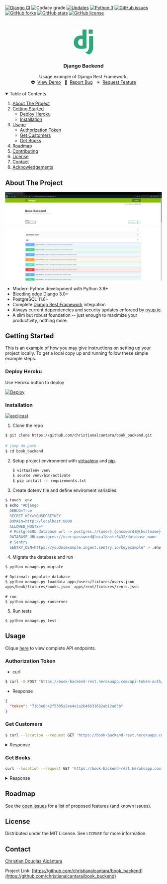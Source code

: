 [![Django CI](https://github.com/christianalcantara/book_backend/actions/workflows/django.yml/badge.svg)](https://github.com/christianalcantara/book_backend/actions/workflows/django.yml)
![Codacy grade](https://img.shields.io/codacy/grade/14f9573d0954456f932ff5593e8155f2)
[![Updates](https://pyup.io/repos/github/christianalcantara/book_backend/shield.svg)](https://pyup.io/repos/github/christianalcantara/book_backend/)
[![Python 3](https://pyup.io/repos/github/christianalcantara/book_backend/python-3-shield.svg)](https://pyup.io/repos/github/christianalcantara/book_backend/)
[![GitHub issues](https://img.shields.io/github/issues/christianalcantara/book_backend)](https://github.com/christianalcantara/book_backend/issues)
[![GitHub forks](https://img.shields.io/github/forks/christianalcantara/book_backend)](https://github.com/christianalcantara/book_backend/network)
[![GitHub stars](https://img.shields.io/github/stars/christianalcantara/book_backend)](https://github.com/christianalcantara/book_backend/stargazers)
[![GitHub license](https://img.shields.io/github/license/christianalcantara/book_backend)](https://github.com/christianalcantara/book_backend/blob/main/LICENSE)

<!-- PROJECT LOGO -->
<br />
<p align="center">
  <a href="https://github.com/christianalcantara/book_backend">
    <img src="docs/images/django-logo.png" alt="Logo" height="80">
  </a>
</p>
<h3 align="center">Django Backend</h3>

  <p align="center">
    Usage example of Django Rest Framework.
    <br />
    👽&nbsp;&nbsp;<a href="https://book-backend-rest.herokuapp.com/">View Demo</a>&nbsp;&nbsp;
    🐛&nbsp;&nbsp;<a href="https://github.com/christianalcantara/book_backend/issues">Report Bug</a>&nbsp;&nbsp;
    ✳&nbsp;&nbsp;<a href="https://github.com/christianalcantara/book_backend/issues">Request Feature</a>
  </p>

<!-- TABLE OF CONTENTS -->
<details open="open">
  <summary>Table of Contents</summary>
  <ol>
    <li>
      <a href="#about-the-project">About The Project</a>
    </li>
    <li>
      <a href="#getting-started">Getting Started</a>
      <ul>
        <li><a href="#deploy-heroku">Deploy Heroku</a></li>
        <li><a href="#installation">Installation</a></li>
      </ul>
    </li>
    <li>
      <a href="#usage">Usage</a>
      <ul>
        <li><a href="#authorization-token">Authorization Token</a></li>
        <li><a href="#get-customers">Get Customers</a></li>
        <li><a href="#get-books">Get Books</a></li>
      </ul>
    </li>
    <li>
       <a href="#roadmap">Roadmap</a>
    </li>
    <li><a href="#contributing">Contributing</a></li>
    <li><a href="#license">License</a></li>
    <li><a href="#contact">Contact</a></li>
    <li><a href="#acknowledgements">Acknowledgements</a></li>
  </ol>
</details>

<!-- ABOUT THE PROJECT -->

## About The Project

[![Product Name Screen Shot][product-screenshot]](https://book-backend-rest.herokuapp.com/)

  - Modern Python development with Python 3.8+
  - Bleeding edge Django 3.0+
  - PostgreSQL 11.6+
  - Complete [Django Rest Framework](http://www.django-rest-framework.org/) integration
  - Always current dependencies and security updates enforced by [pyup.io](https://pyup.io/).
  - A slim but robust foundation -- just enough to maximize your productivity, nothing more.

<!-- GETTING STARTED -->

## Getting Started

This is an example of how you may give instructions on setting up your project locally. To get a local copy up and
running follow these simple example steps.

### Deploy Heroku

Use Heroku button to deploy

[![Deploy](https://www.herokucdn.com/deploy/button.svg)](https://heroku.com/deploy)

### Installation

<p align="center">

[![asciicast](https://asciinema.org/a/Q1GGnI1ZfcT5WJxCCvBBoiobN.svg)](https://asciinema.org/a/Q1GGnI1ZfcT5WJxCCvBBoiobN)
</p>

 1. Clone the repo
   ```bash
   $ git clone https://github.com/christianalcantara/book_backend.git

   # jump do path
   $ cd book_backend
   ```
 2. Setup project environment with [virtualenv](https://virtualenv.pypa.io) and [pip](https://pip.pypa.io).
    ```bash
    $ virtualenv venv
    $ source venv/bin/activate
    $ pip install -r requirements.txt
    ```
 3. Create dotenv file and define enviroment variables.
   ```bash
   $ touch .env
   $ echo "#Django
     DEBUG=True
     SECRET_KEY=YOUSECRETKEY
     DOMAIN=http://localhost:8000
     ALLOWED_HOSTS=*
     # PostgreSQL database url -> postgres://{user}:{password}@{hostname}:{port}/{database-name}
     DATABASE_URL=postgres://user:password@localhost:5432/database_name
     # Sentry
     SENTRY_DSN=https://youdnsexample.ingest.sentry.io/keyexample" > .env
   ```

 4. Migrate the database and run
   ```shell
   $ python manage.py migrate

   # Optional: populate database
   $ python manage.py loaddata apps/users/fixtures/users.json apps/book/fixtures/books.json  apps/rent/fixtures/rents.json

   # run
   $ python manage.py runserver
   ```

 5. Run tests
   ```shell
   $ python manage.py test
   ```

<!-- USAGE -->

## Usage

Clique [here](https://book-backend-rest.herokuapp.com/) to view complete API endpoints.

### Authorization Token

- curl

 ```bash
 $ curl -X POST "https://book-backend-rest.herokuapp.com/api-token-auth/" -H "accept: application/json" -H "Content-Type: application/json" -H "X-CSRFToken: uoQy2P3gGWwG3jPtI9puLIazKmvGBnmd9KYUK6bopcUuAdyxYaY5YRJOs4s5d22N" -d "{ \"username\": \"admin@gmail.com\", \"password\": \"adminpassword\"}"
 ```

  - Response

  ```json
  {
    "token": "71b3e6c42f5305a2ee4a1a2b46631662ab12a83b"
  }
  ```

### Get Customers

  ```bash
  $ curl --location --request GET 'https://book-backend-rest.herokuapp.com/api/customers/' --header 'Authorization: Token 71b3e6c42f5305a2ee4a1a2b46631662ab12a83b'
  ```

<details>
<summary>Response</summary>

```json
[
  {
    "url": "https://book-backend-rest.herokuapp.com/api/customers/2",
    "email": "john.doe@gmail.com",
    "avatar": "012scw_ons_crd_02.jpg",
    "full_name": "John Doe",
    "short_name": "Doe J.",
    "rents_customer": []
  },
  {
    "url": "https://book-backend-rest.herokuapp.com/api/customers/1",
    "email": "admin@gmail.com",
    "avatar": "22267408.jpeg",
    "full_name": "Admin User",
    "short_name": "User A.",
    "rents_customer": [
      {
        "url": "https://book-backend-rest.herokuapp.com/api/rent/8",
        "fees": {
          "days": 1,
          "amount": 12.0,
          "late_fee": 0.0,
          "interest": 0.0
        },
        "rental_date": "21/02/2021 17:40:40",
        "return_date": null,
        "price": "12.00",
        "late_fee_value": null,
        "interest_value": null,
        "amount": null,
        "customer": "https://book-backend-rest.herokuapp.com/api/customers/1",
        "user": "https://book-backend-rest.herokuapp.com/api/customers/1",
        "book": "https://book-backend-rest.herokuapp.com/api/books/4"
      },
      {
        "url": "https://book-backend-rest.herokuapp.com/api/rent/1",
        "fees": {
          "days": 1,
          "amount": 12.0,
          "late_fee": 0.0,
          "interest": 0.0
        },
        "rental_date": "21/02/2021 05:04:29",
        "return_date": "21.02.2021 05:39:55",
        "price": "12.00",
        "late_fee_value": null,
        "interest_value": null,
        "amount": null,
        "customer": "https://book-backend-rest.herokuapp.com/api/customers/1",
        "user": "https://book-backend-rest.herokuapp.com/api/customers/1",
        "book": "https://book-backend-rest.herokuapp.com/api/books/4"
      },
      {
        "url": "https://book-backend-rest.herokuapp.com/api/rent/5",
        "fees": {
          "days": 2,
          "amount": 12.0,
          "late_fee": 0.0,
          "interest": 0.0
        },
        "rental_date": "20/02/2021 07:02:21",
        "return_date": null,
        "price": "12.00",
        "late_fee_value": null,
        "interest_value": null,
        "amount": "22.00",
        "customer": "https://book-backend-rest.herokuapp.com/api/customers/1",
        "user": "https://book-backend-rest.herokuapp.com/api/customers/2",
        "book": "https://book-backend-rest.herokuapp.com/api/books/3"
      },
      {
        "url": "https://book-backend-rest.herokuapp.com/api/rent/4",
        "fees": {
          "days": 3,
          "amount": 12.432,
          "late_fee": 0.36,
          "interest": 0.07200000000000001
        },
        "rental_date": "19/02/2021 07:02:21",
        "return_date": "22.02.2021 04:33:04",
        "price": "12.00",
        "late_fee_value": "0.00",
        "interest_value": "0.00",
        "amount": "12.00",
        "customer": "https://book-backend-rest.herokuapp.com/api/customers/1",
        "user": "https://book-backend-rest.herokuapp.com/api/customers/1",
        "book": "https://book-backend-rest.herokuapp.com/api/books/3"
      },
      {
        "url": "https://book-backend-rest.herokuapp.com/api/rent/3",
        "fees": {
          "days": 4,
          "amount": 12.792,
          "late_fee": 0.6,
          "interest": 0.192
        },
        "rental_date": "18/02/2021 07:02:21",
        "return_date": null,
        "price": "12.00",
        "late_fee_value": null,
        "interest_value": null,
        "amount": "22.00",
        "customer": "https://book-backend-rest.herokuapp.com/api/customers/1",
        "user": "https://book-backend-rest.herokuapp.com/api/customers/2",
        "book": "https://book-backend-rest.herokuapp.com/api/books/3"
      },
      {
        "url": "https://book-backend-rest.herokuapp.com/api/rent/6",
        "fees": {
          "days": 4,
          "amount": 12.792,
          "late_fee": 0.6,
          "interest": 0.192
        },
        "rental_date": "18/02/2021 07:02:21",
        "return_date": null,
        "price": "12.00",
        "late_fee_value": null,
        "interest_value": null,
        "amount": "22.00",
        "customer": "https://book-backend-rest.herokuapp.com/api/customers/1",
        "user": "https://book-backend-rest.herokuapp.com/api/customers/2",
        "book": "https://book-backend-rest.herokuapp.com/api/books/3"
      },
      {
        "url": "https://book-backend-rest.herokuapp.com/api/rent/7",
        "fees": {
          "days": 5,
          "amount": 12.84,
          "late_fee": 0.6,
          "interest": 0.24000000000000002
        },
        "rental_date": "17/02/2021 07:02:21",
        "return_date": null,
        "price": "12.00",
        "late_fee_value": null,
        "interest_value": null,
        "amount": "22.00",
        "customer": "https://book-backend-rest.herokuapp.com/api/customers/1",
        "user": "https://book-backend-rest.herokuapp.com/api/customers/2",
        "book": "https://book-backend-rest.herokuapp.com/api/books/3"
      },
      {
        "url": "https://book-backend-rest.herokuapp.com/api/rent/2",
        "fees": {
          "days": 7,
          "amount": 12.936,
          "late_fee": 0.6,
          "interest": 0.336
        },
        "rental_date": "15/02/2021 05:39:40",
        "return_date": null,
        "price": "12.00",
        "late_fee_value": null,
        "interest_value": null,
        "amount": null,
        "customer": "https://book-backend-rest.herokuapp.com/api/customers/1",
        "user": "https://book-backend-rest.herokuapp.com/api/customers/1",
        "book": "https://book-backend-rest.herokuapp.com/api/books/3"
      }
    ]
  }
]
```

</details>

### Get Books

 ```bash
 curl --location --request GET 'https://book-backend-rest.herokuapp.com/api/books'
 ```

<details>
<summary>Response</summary>

```json
[
  {
    "id": 4,
    "title": "Test Book",
    "description": "lorem ipsum",
    "authors": [
      {
        "id": 1,
        "name": "Vijaya Khisty Bodach",
        "books": [
          "Test Book",
          "Flowers"
        ],
        "created": "19/02/2021 21:17:47"
      }
    ],
    "available": false,
    "price": "48.00",
    "created": "21/02/2021 03:29:57",
    "modified": "21/02/2021 05:44:13"
  },
  {
    "id": 3,
    "title": "Flexible Query Answering Systems",
    "description": "This volume constitutes the Proceedings of the 8th International Conference on Flexible Query Answering Systems, FQAS 2009, held in Roskilde, Denmark, October 26–28, 2009. FQAS 2009 was preceded by the 1994, 1996 and 1998 editions held in Roskilde, Denmark, the FQAS 2000 held in Warsaw, Poland, the 2002 held in Copenhagen, Denmark, and the 2004 and 2006 editions held in Lyon, France, and in Milan, Italy, respectively. FQAS is the premier conference concerned with the very important issue of providing users of information systems with ?exible querying capabilities, and withaneasyandintuitiveaccesstoinformation.Themainobjectiveistoachieve more expressive, informative, cooperative, and productive systems which faci- tate retrieval from information repositories such as databases, libraries, hete- geneous archives and the World-Wide Web. In targeting this objective, the c- ference draws on several research areas, such as information retrieval, database management, information ?ltering, knowledge representation, soft computing, management of multimedia information, and human–computer interaction. The conference provides a unique opportunity for researchers, developers and pr- titioners to explore new ideas and approaches in a multidisciplinary forum. The overalltopic of the FQAS conferences is innovative query systems aimed at providing easy, ?exible and human-friendly access to information. Such s- tems arebecoming increasinglyimportantalsodue to the huge andalwaysgr- ing number of users as well as the growing amount of available information.",
    "authors": [
      {
        "id": 2,
        "name": "Gail Saunders-Smith",
        "books": [
          "Flexible Query Answering Systems"
        ],
        "created": "19/02/2021 21:17:55"
      }
    ],
    "available": false,
    "price": "65.00",
    "created": "19/02/2021 21:26:35",
    "modified": "19/02/2021 21:26:35"
  },
  {
    "id": 2,
    "title": "The Contemporary Thesaurus of Search Terms and Synonyms",
    "description": "Whether your search is limited to a single database or is as expansive as all of cyberspace, you won't find the intended results unless you use the words that work. Now in its second edition, Sara Knapp has updated and expanded this invaluable resource. Unlike any other thesaurus available, this popular guide offers a wealth of natural language options in a convenient, A-to-Z format. It's ideal for helping users find the appropriate word or words for computer searches in the humanities, social sciences, and business. The second edition has added more than 9,000 entries to the first edition's extensive list. Now, the Thesaurus contains almost 21,000 search entries! New or expanded areas include broader coverage of business terms and humanities-including arts literature, philosophy, religion, and music.",
    "authors": [
      {
        "id": 3,
        "name": "Paul McEvoy",
        "books": [
          "The Contemporary Thesaurus of Search Terms and Synonyms"
        ],
        "created": "19/02/2021 21:18:05"
      }
    ],
    "available": true,
    "price": "126.00",
    "created": "19/02/2021 21:26:09",
    "modified": "19/02/2021 21:26:09"
  },
  {
    "id": 1,
    "title": "Flowers",
    "description": "Discover the beautiful science of flowers! Through full-color photos and simple, easy-to-follow text, this nonfiction book introduces emergent readers to the basics of botany, including information on how flowers grow, along with their uses. All Pebble Plus books align with national and state standards and are designed to help new readers read independently, making them the perfect choice for every child.",
    "authors": [
      {
        "id": 1,
        "name": "Vijaya Khisty Bodach",
        "books": [
          "Test Book",
          "Flowers"
        ],
        "created": "19/02/2021 21:17:47"
      }
    ],
    "available": true,
    "price": "125.00",
    "created": "19/02/2021 21:21:22",
    "modified": "19/02/2021 21:21:22"
  }
]
```

</details>

<!-- ROADMAP -->

## Roadmap

See the [open issues](https://github.com/christianalcantara/book_backend/issues) for a list of proposed features (and
known issues).

<!-- LICENSE -->

## License

Distributed under the MIT License. See `LICENSE` for more information.

<!-- CONTACT -->

## Contact

<a href="mailto:christian.douglas.alcantara@gmail.com">Christian Douglas Alcântara </a>

Project Link: [https://github.com/christianalcantara/book_backend](https://github.com/christianalcantara/book_backend)

<!-- MARKDOWN LINKS & IMAGES -->
<!-- https://www.markdownguide.org/basic-syntax/#reference-style-links -->

[product-screenshot]: docs/images/screenshot.png
